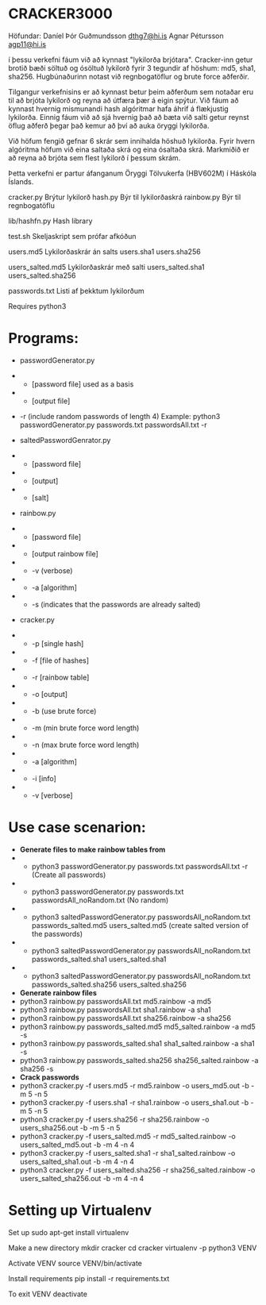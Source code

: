 CRACKER3000
=======

Höfundar:
Daníel Þór Guðmundsson dthg7@hi.is
Agnar Pétursson agp11@hi.is

í þessu verkefni fáum við að kynnast "lykilorða brjótara". Cracker-inn getur brotið bæði söltuð og ósöltuð lykilorð fyrir 3 tegundir af höshum: md5, sha1, sha256. Hugbúnaðurinn notast við regnbogatöflur og brute force aðferðir. 

Tilgangur verkefnisins er að kynnast betur þeim aðferðum sem notaðar eru til að brjóta lykilorð og reyna að útfæra þær á eigin spýtur. Við fáum að kynnast hvernig mismunandi hash algóritmar hafa áhrif á flækjustig lykilorða. Einnig fáum við að sjá hvernig það að bæta við salti getur reynst öflug aðferð þegar það kemur að því að auka öryggi lykilorða.

Við höfum fengið gefnar 6 skrár sem innihalda höshuð lykilorða. Fyrir hvern algóritma höfum við eina saltaða skrá og eina ósaltaða skrá. Markmiðið er að reyna að brjóta sem flest lykilorð í þessum skrám.

Þetta verkefni er partur áfanganum Öryggi Tölvukerfa (HBV602M) í Háskóla Íslands. 


cracker.py		Brýtur lykilorð
hash.py			Býr til lykilorðaskrá
rainbow.py		Býr til regnbogatöflu

lib/hashfn.py		Hash library

test.sh			Skeljaskript sem prófar afkóðun

users.md5		Lykilorðaskrár án salts
users.sha1
users.sha256

users_salted.md5	Lykilorðaskrár með salti
users_salted.sha1
users_salted.sha256

passwords.txt		Listi af þekktum lykilorðum

Requires python3

# Programs:

* passwordGenerator.py
* * [password file] used as a basis
* * [output file]
* -r (include random passwords of length 4)
Example: python3 passwordGenerator.py passwords.txt passwordsAll.txt -r

* saltedPasswordGenrator.py
* * [password file]
* * [output]
* * [salt]

* rainbow.py
* * [password file]
* * [output rainbow file]
* * -v (verbose)
* * -a [algorithm]
* * -s (indicates that the passwords are already salted)

* cracker.py
* * -p [single hash]
* * -f [file of hashes]
* * -r [rainbow table]
* * -o [output]
* * -b (use brute force)
* * -m (min brute force word length)
* * -n (max brute force word length)
* * -a [algorithm]
* * -i [info]
* * -v [verbose]


# Use case scenarion:
* **Generate files to make rainbow tables from**
* * python3 passwordGenerator.py passwords.txt passwordsAll.txt -r (Create all passwords)
* * python3 passwordGenerator.py passwords.txt passwordsAll_noRandom.txt (No random)
* * python3 saltedPasswordGenerator.py passwordsAll_noRandom.txt passwords_salted.md5 users_salted.md5 (create salted version of the passwords)
* * python3 saltedPasswordGenerator.py passwordsAll_noRandom.txt passwords_salted.sha1 users_salted.sha1
* * python3 saltedPasswordGenerator.py passwordsAll_noRandom.txt passwords_salted.sha256 users_salted.sha256
* **Generate rainbow files**
* python3 rainbow.py passwordsAll.txt md5.rainbow -a md5
* python3 rainbow.py passwordsAll.txt sha1.rainbow -a sha1
* python3 rainbow.py passwordsAll.txt sha256.rainbow -a sha256
* python3 rainbow.py passwords_salted.md5 md5_salted.rainbow -a md5 -s
* python3 rainbow.py passwords_salted.sha1 sha1_salted.rainbow -a sha1 -s
* python3 rainbow.py passwords_salted.sha256 sha256_salted.rainbow -a sha256 -s
* **Crack passwords**
* python3 cracker.py -f users.md5 -r md5.rainbow -o users_md5.out -b -m 5 -n 5
* python3 cracker.py -f users.sha1 -r sha1.rainbow -o users_sha1.out -b -m 5 -n 5
* python3 cracker.py -f users.sha256 -r sha256.rainbow -o users_sha256.out -b -m 5 -n 5 
* python3 cracker.py -f users_salted.md5 -r md5_salted.rainbow -o users_salted_md5.out -b -m 4 -n 4
* python3 cracker.py -f users_salted.sha1 -r sha1_salted.rainbow -o users_salted_sha1.out -b -m 4 -n 4
* python3 cracker.py -f users_salted.sha256 -r sha256_salted.rainbow -o users_salted_sha256.out -b -m 4 -n 4

# Setting up Virtualenv

Set up
sudo apt-get install virtualenv

Make a new directory
mkdir cracker
cd cracker
virtualenv -p python3 VENV

Activate VENV
source VENV/bin/activate

Install requirements
pip install -r requirements.txt

To exit VENV
deactivate









